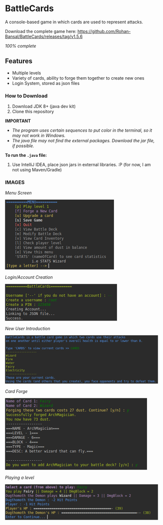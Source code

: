 # BattleCards
A console-based game in which cards are used to represent attacks.

Download the complete game here: https://github.com/Rohan-Bansal/BattleCards/releases/tag/v1.5.6

_100% complete_

## Features
- Multiple levels
- Variety of cards, ability to forge them together to create new ones
- Login System, stored as json files

### How to Download

1. Download JDK 8+ (java dev kit)
2. Clone this repository

**IMPORTANT** 

- _The program uses certain sequences to put color in the terminal, so it may not work in Windows._
- _The java file may not find the external packages. Download the jar file, if possible._


**To run the `.java` file:**

1. Use IntelliJ IDEA, place json jars in external libraries. :P (for now, I am not using Maven/Gradle)


### IMAGES

_Menu Screen_

![Menu Screen](https://github.com/Rohan-Bansal/BattleCards/blob/master/images/GameMenu.png)

_Login/Account Creation_

![Login/Account Creation](https://github.com/Rohan-Bansal/BattleCards/blob/master/images/AccountCreation.png)

_New User Introduction_

![New User Introduction](https://github.com/Rohan-Bansal/BattleCards/blob/master/images/Introduction.png)

_Card Forge_

![Card Forge](https://github.com/Rohan-Bansal/BattleCards/blob/master/images/CardForge.png)

_Playing a level_

![level1](https://github.com/Rohan-Bansal/BattleCards/blob/master/images/PlayingALevel.png)
